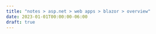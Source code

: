 ```yaml
---
title: "notes > asp.net > web apps > blazor > overview"
date: 2023-01-01T00:00:00-06:00
draft: true
---
```

